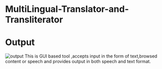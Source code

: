# MultiLingual-Translator-and-Transliterator
# Output
![output](https://github.com/vyshnavi1402/MultiLingual-Translator-and-Transliterator/assets/108367765/91486722-0268-4dd6-9523-0a8868df5269)
This is  GUI based tool ,accepts input in the form of text,browsed content or speech and provides output in both speech and text format.
